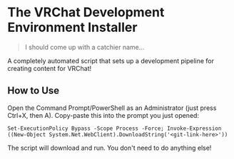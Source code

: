 # The VRChat Development Environment Installer
> I should come up with a catchier name...

A completely automated script that sets up a development pipeline for creating content for VRChat!

## How to Use
Open the Command Prompt/PowerShell as an Administrator (just press Ctrl+X, then A).
Copy-paste this into the prompt you just opened:

`Set-ExecutionPolicy Bypass -Scope Process -Force; Invoke-Expression ((New-Object System.Net.WebClient).DownloadString('<git-link-here>'))`

The script will download and run. You don't need to do anything else!
